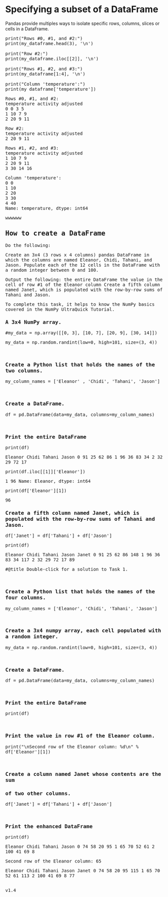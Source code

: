 
# Specifying a subset of a DataFrame

Pandas provide multiples ways to isolate specific rows, columns, slices or cells in a DataFrame.

<pre>
print("Rows #0, #1, and #2:")
print(my_dataframe.head(3), '\n')

print("Row #2:")
print(my_dataframe.iloc[[2]], '\n')

print("Rows #1, #2, and #3:")
print(my_dataframe[1:4], '\n')

print("Column 'temperature':")
print(my_dataframe['temperature'])
</pre>

<samp>
Rows #0, #1, and #2:<br>
   temperature  activity  adjusted<br>
0            0         3         5<br>
1           10         7         9<br>
2           20         9        11<br> 

   
Row #2:<br>
   temperature  activity  adjusted<br>
2           20         9        11 <br>

   
Rows #1, #2, and #3:<br>
   temperature  activity  adjusted<br>
1           10         7         9<br>
2           20         9        11<br>
3           30        14        16 <br>

   
Column 'temperature':<br>
0     0<br>
1    10<br>
2    20<br>
3    30<br>
4    40<br>
Name: temperature, dtype: int64
</samp>

wwwwww


## How to create a DataFrame

Do the following:

Create an 3x4 (3 rows x 4 columns) pandas DataFrame in which the columns are named Eleanor, Chidi, Tahani, and Jason.
Populate each of the 12 cells in the DataFrame with a random integer between 0 and 100.


Output the following:
the entire DataFrame
the value in the cell of row #1 of the Eleanor column
Create a fifth column named Janet, which is populated with the row-by-row sums of Tahani and Jason.

To complete this task, it helps to know the NumPy basics covered in the NumPy UltraQuick Tutorial.


### A 3x4 NumPy array.

#my_data = np.array([[0, 3], [10, 7], [20, 9], [30, 14]])

my_data = np.random.randint(low=0, high=101, size=(3, 4))

​

### Create a Python list that holds the names of the two columns.

my_column_names = ['Eleanor' , 'Chidi', 'Tahani', 'Jason']

​

### Create a DataFrame.

df = pd.DataFrame(data=my_data, columns=my_column_names)

​

### Print the entire DataFrame

print(df)

   Eleanor  Chidi  Tahani  Jason
0       91     25      62     86
1       96     36      83     34
2       32     29      72     17

print(df.iloc[[1]]['Eleanor'])

1    96
Name: Eleanor, dtype: int64

print(df['Eleanor'][1])

96

### Create a fifth column named Janet, which is populated with the row-by-row sums of Tahani and Jason.

df['Janet'] = df['Tahani'] + df['Jason']

print(df) 

   Eleanor  Chidi  Tahani  Jason  Janet
0       91     25      62     86    148
1       96     36      83     34    117
2       32     29      72     17     89

#@title Double-click for a solution to Task 1.

​

### Create a Python list that holds the names of the four columns.

my_column_names = ['Eleanor', 'Chidi', 'Tahani', 'Jason']

​

### Create a 3x4 numpy array, each cell populated with a random integer.

my_data = np.random.randint(low=0, high=101, size=(3, 4))

​

### Create a DataFrame.

df = pd.DataFrame(data=my_data, columns=my_column_names)

​

### Print the entire DataFrame

print(df)

​

### Print the value in row #1 of the Eleanor column.

print("\nSecond row of the Eleanor column: %d\n" % df['Eleanor'][1])

​

### Create a column named Janet whose contents are the sum

### of two other columns.

df['Janet'] = df['Tahani'] + df['Jason']

​

### Print the enhanced DataFrame

print(df)

   Eleanor  Chidi  Tahani  Jason
0       74     58      20     95
1       65     70      52     61
2      100     41      69      8

Second row of the Eleanor column: 65

   Eleanor  Chidi  Tahani  Jason  Janet
0       74     58      20     95    115
1       65     70      52     61    113
2      100     41      69      8     77






<br>
v1.4
